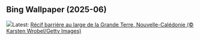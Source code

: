 ## Bing Wallpaper (2025-06)
![](https://www.bing.com/th?id=OHR.GrandeTerreReef_FR-FR5223115069_UHD.jpg&w=1000)Latest: [Récif barrière au large de la Grande Terre, Nouvelle-Calédonie (© Karsten Wrobel/Getty Images)](https://www.bing.com/th?id=OHR.GrandeTerreReef_FR-FR5223115069_UHD.jpg)